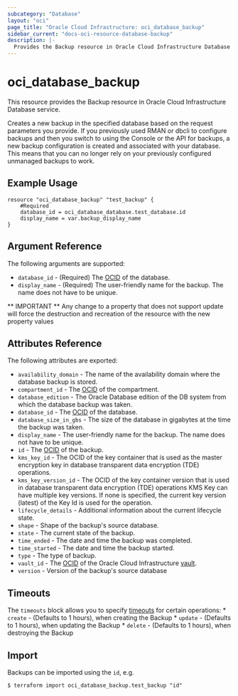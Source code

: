 ```yaml
---
subcategory: "Database"
layout: "oci"
page_title: "Oracle Cloud Infrastructure: oci_database_backup"
sidebar_current: "docs-oci-resource-database-backup"
description: |-
  Provides the Backup resource in Oracle Cloud Infrastructure Database service
---
```


# oci_database_backup
This resource provides the Backup resource in Oracle Cloud Infrastructure Database service.

Creates a new backup in the specified database based on the request parameters you provide. If you previously used RMAN or dbcli to configure backups and then you switch to using the Console or the API for backups, a new backup configuration is created and associated with your database. This means that you can no longer rely on your previously configured unmanaged backups to work.


## Example Usage

```hcl
resource "oci_database_backup" "test_backup" {
	#Required
	database_id = oci_database_database.test_database.id
	display_name = var.backup_display_name
}
```

## Argument Reference

The following arguments are supported:

* `database_id` - (Required) The [OCID](https://docs.cloud.oracle.com/iaas/Content/General/Concepts/identifiers.htm) of the database.
* `display_name` - (Required) The user-friendly name for the backup. The name does not have to be unique.


** IMPORTANT **
Any change to a property that does not support update will force the destruction and recreation of the resource with the new property values

## Attributes Reference

The following attributes are exported:

* `availability_domain` - The name of the availability domain where the database backup is stored.
* `compartment_id` - The [OCID](https://docs.cloud.oracle.com/iaas/Content/General/Concepts/identifiers.htm) of the compartment.
* `database_edition` - The Oracle Database edition of the DB system from which the database backup was taken. 
* `database_id` - The [OCID](https://docs.cloud.oracle.com/iaas/Content/General/Concepts/identifiers.htm) of the database.
* `database_size_in_gbs` - The size of the database in gigabytes at the time the backup was taken. 
* `display_name` - The user-friendly name for the backup. The name does not have to be unique.
* `id` - The [OCID](https://docs.cloud.oracle.com/iaas/Content/General/Concepts/identifiers.htm) of the backup.
* `kms_key_id` - The OCID of the key container that is used as the master encryption key in database transparent data encryption (TDE) operations.
* `kms_key_version_id` - The OCID of the key container version that is used in database transparent data encryption (TDE) operations KMS Key can have multiple key versions. If none is specified, the current key version (latest) of the Key Id is used for the operation. 
* `lifecycle_details` - Additional information about the current lifecycle state.
* `shape` - Shape of the backup's source database.
* `state` - The current state of the backup.
* `time_ended` - The date and time the backup was completed.
* `time_started` - The date and time the backup started.
* `type` - The type of backup.
* `vault_id` - The [OCID](https://docs.cloud.oracle.com/iaas/Content/General/Concepts/identifiers.htm) of the Oracle Cloud Infrastructure [vault](https://docs.cloud.oracle.com/iaas/Content/KeyManagement/Concepts/keyoverview.htm#concepts).
* `version` - Version of the backup's source database

## Timeouts

The `timeouts` block allows you to specify [timeouts](https://registry.terraform.io/providers/oracle/oci/latest/docs/guides/changing_timeouts) for certain operations:
	* `create` - (Defaults to 1 hours), when creating the Backup
	* `update` - (Defaults to 1 hours), when updating the Backup
	* `delete` - (Defaults to 1 hours), when destroying the Backup


## Import

Backups can be imported using the `id`, e.g.

```
$ terraform import oci_database_backup.test_backup "id"
```

